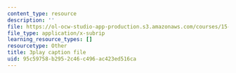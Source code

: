 ```yaml
---
content_type: resource
description: ''
file: https://ol-ocw-studio-app-production.s3.amazonaws.com/courses/15-031j-energy-decisions-markets-and-policies-spring-2012/95c59758b2952c46c496ac423ed516ca_XJdqfhuqLJA.srt
file_type: application/x-subrip
learning_resource_types: []
resourcetype: Other
title: 3play caption file
uid: 95c59758-b295-2c46-c496-ac423ed516ca
---
```

